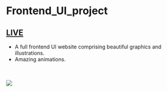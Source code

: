 # Frontend_UI_project
## <a href="https://frontend-ui-project-kappa.vercel.app/">LIVE</a>

- A full frontend UI website comprising beautiful graphics and illustrations.
- Amazing animations.

<br>
<br>
<img src="[https://github.com/Vaidehii28/Dots-and-boxes/blob/main/Screenshot%202023-04-11%20195856.jpg](https://github.com/Vaidehii28/Frontend_UI_project/blob/main/Screenshot.jpg)">


